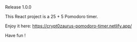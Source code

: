 Release 1.0.0

This React project is a 25 + 5 Pomodoro timer.

Enjoy it here: https://crypt0zaurus-pomodoro-timer.netlify.app/

Have fun !
